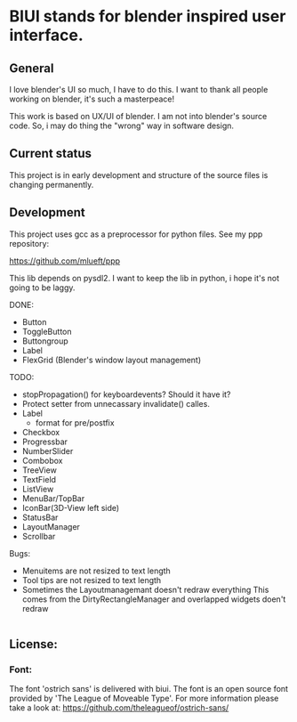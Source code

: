 # BIUI stands for blender inspired user interface.

## General
I love blender's UI so much, I have to do this.
I want to thank all people working on blender,
it's such a masterpeace!

This work is based on UX/UI of blender.
I am not into blender's source code.
So, i may do thing the "wrong" way in software design.

## Current status
This project is in early development and structure of the source files is changing
permanently.

## Development
This project uses gcc as a preprocessor for python files. See my ppp repository:

https://github.com/mlueft/ppp

This lib depends on pysdl2. I want to keep the lib in 
python, i hope it's not going to be laggy.

DONE:
* Button
* ToggleButton
* Buttongroup
* Label
* FlexGrid (Blender's window layout management)

TODO:

* stopPropagation() for keyboardevents? Should it have it?
* Protect setter from unnecassary invalidate() calles.
* Label
  + format for pre/postfix
* Checkbox
* Progressbar
* NumberSlider
* Combobox
* TreeView
* TextField
* ListView
* MenuBar/TopBar
* IconBar(3D-View left side)
* StatusBar
* LayoutManager
* Scrollbar

Bugs:
 * Menuitems are not resized to text length
 * Tool tips are not resized to text length
 * Sometimes the Layoutmanagemant doesn't redraw everything
   This comes from the DirtyRectangleManager and overlapped widgets
   doen't redraw
   
 
```python

```
## License:

### Font:
The font 'ostrich sans' is delivered with biui. The font is an open source font provided by
'The League of Moveable Type'. For more information please take a look at: https://github.com/theleagueof/ostrich-sans/

